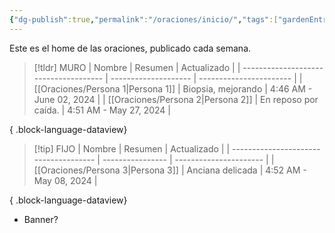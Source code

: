 ```yaml
---
{"dg-publish":true,"permalink":"/oraciones/inicio/","tags":["gardenEntry"]}
---
```


Este es el home de las oraciones, publicado cada semana.

> [!tldr] MURO 
>  | Nombre                                | Resumen              | Actualizado             |
> | ------------------------------------- | -------------------- | ----------------------- |
> | [[Oraciones/Persona 1\|Persona 1]] | Biopsia, mejorando   | 4:46 AM - June 02, 2024 |
> | [[Oraciones/Persona 2\|Persona 2]] | En reposo por caída. | 4:51 AM - May 27, 2024  |
> 
{ .block-language-dataview}

> [!tip] FIJO 
>  | Nombre                                | Resumen          | Actualizado            |
> | ------------------------------------- | ---------------- | ---------------------- |
> | [[Oraciones/Persona 3\|Persona 3]] | Anciana delicada | 4:52 AM - May 08, 2024 |
> 
{ .block-language-dataview}

- Banner?



